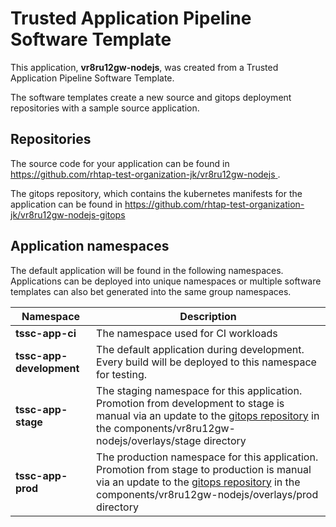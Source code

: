 # Trusted Application Pipeline Software Template

This application, **vr8ru12gw-nodejs**, was created from a Trusted Application Pipeline Software Template.

The software templates create a new source and gitops deployment repositories with a sample source application. 

## Repositories

The source code for your application can be found in [https://github.com/rhtap-test-organization-jk/vr8ru12gw-nodejs ](https://github.com/rhtap-test-organization-jk/vr8ru12gw-nodejs ).
 
The gitops repository, which contains the kubernetes manifests for the application can be found in 
[https://github.com/rhtap-test-organization-jk/vr8ru12gw-nodejs-gitops ](https://github.com/rhtap-test-organization-jk/vr8ru12gw-nodejs-gitops ) 

## Application namespaces 

The default application will be found in the following namespaces. Applications can be deployed into unique namespaces or multiple software templates can also bet generated into the same group namespaces.  

|  Namespace   |  Description   |  
| -------- | -------- |
| **tssc-app-ci** | The namespace used for CI workloads |
| **tssc-app-development** | The default application during development. Every build will be deployed to this namespace for testing. |
| **tssc-app-stage** | The staging namespace for this application. Promotion from development to stage is manual via an update to the [gitops repository](https://github.com/rhtap-test-organization-jk/vr8ru12gw-nodejs-gitops ) in the components/vr8ru12gw-nodejs/overlays/stage directory |
| **tssc-app-prod** | The production namespace for this application. Promotion from stage to production is manual via an update to the [gitops repository](https://github.com/rhtap-test-organization-jk/vr8ru12gw-nodejs-gitops ) in the components/vr8ru12gw-nodejs/overlays/prod directory |